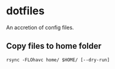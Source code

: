 dotfiles
========

An accretion of config files.

Copy files to home folder
-------------------------

    rsync -FLOhavc home/ $HOME/ [--dry-run]
